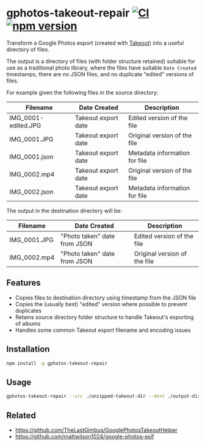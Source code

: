 # gphotos-takeout-repair [![CI](https://github.com/AlecRust/gphotos-takeout-repair/actions/workflows/ci.yml/badge.svg)](https://github.com/AlecRust/gphotos-takeout-repair/actions/workflows/ci.yml) [![npm version](https://badge.fury.io/js/gphotos-takeout-repair.svg)](https://badge.fury.io/js/gphotos-takeout-repair)

Transform a Google Photos export (created with [Takeout](https://takeout.google.com/)) into a useful directory of files.

The output is a directory of files (with folder structure retained) suitable for use as a traditional photo library, where
the files have suitable `Date Created` timestamps, there are no JSON files, and no duplicate "edited" versions of files.

For example given the following files in the source directory:

| Filename            | Date Created        | Description                   |
| ------------------- | ------------------- | ----------------------------- |
| IMG_0001-edited.JPG | Takeout export date | Edited version of the file    |
| IMG_0001.JPG        | Takeout export date | Original version of the file  |
| IMG_0001.json       | Takeout export date | Metadata information for file |
| IMG_0002.mp4        | Takeout export date | Original version of the file  |
| IMG_0002.json       | Takeout export date | Metadata information for file |

The output in the destination directory will be:

| Filename     | Date Created                 | Description                  |
| ------------ | ---------------------------- | ---------------------------- |
| IMG_0001.JPG | "Photo taken" date from JSON | Edited version of the file   |
| IMG_0002.mp4 | "Photo taken" date from JSON | Original version of the file |

## Features

- Copies files to destination directory using timestamp from the JSON file
- Copies the (usually best) "edited" version where possible to prevent duplicates
- Retains source directory folder structure to handle Takeout's exporting of albums
- Handles some common Takeout export filename and encoding issues

## Installation

```sh
npm install -g gphotos-takeout-repair
```

## Usage

```sh
gphotos-takeout-repair --src ./unzipped-takeout-dir --dest ./output-dir
```

## Related

- https://github.com/TheLastGimbus/GooglePhotosTakeoutHelper
- https://github.com/mattwilson1024/google-photos-exif
